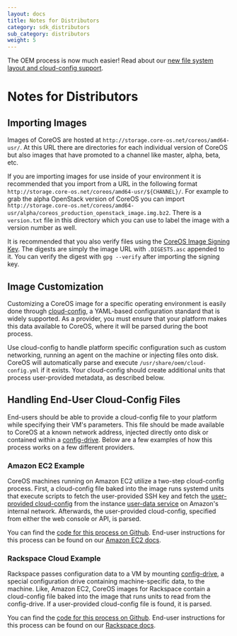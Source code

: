 ```yaml
---
layout: docs
title: Notes for Distributors
category: sdk_distributors
sub_category: distributors
weight: 5
---
```


<div class="coreos-docs-banner">
<span class="glyphicon glyphicon-info-sign"></span>The OEM process is now much easier! Read about our <a href="{{site.url}}/blog/new-filesystem-btrfs-cloud-config/">new file system layout and cloud-config support</a>.
</div>

# Notes for Distributors

## Importing Images

Images of CoreOS are hosted at `http://storage.core-os.net/coreos/amd64-usr/`. At this URL there are directories for each individual version of CoreOS but also images that have promoted to a channel like master, alpha, beta, etc.

If you are importing images for use inside of your environment it is recommended that you import from a URL in the following format `http://storage.core-os.net/coreos/amd64-usr/${CHANNEL}/`. For example to grab the alpha OpenStack version of CoreOS you can import `http://storage.core-os.net/coreos/amd64-usr/alpha/coreos_production_openstack_image.img.bz2`. There is a `version.txt` file in this directory which you can use to label the image with a version number as well.

It is recommended that you also verify files using the [CoreOS Image Signing Key][signing-key]. The digests are simply the image URL with `.DIGESTS.asc` appended to it. You can verify the digest with `gpg --verify` after importing the signing key.

[signing-key]: {{site.url}}/security/image-signing-key

## Image Customization

Customizing a CoreOS image for a specific operating environment is easily done through [cloud-config]({{site.url}}/docs/cluster-management/setup/cloudinit-cloud-config/), a YAML-based configuration standard that is widely supported. As a provider, you must ensure that your platform makes this data available to CoreOS, where it will be parsed during the boot process.

Use cloud-config to handle platform specific configuration such as custom networking, running an agent on the machine or injecting files onto disk. CoreOS will automatically parse and execute `/usr/share/oem/cloud-config.yml` if it exists. Your cloud-config should create additional units that process user-provided metadata, as described below.

## Handling End-User Cloud-Config Files

End-users should be able to provide a cloud-config file to your platform while specifying their VM's parameters. This file should be made available to CoreOS at a known network address, injected directly onto disk or contained within a [config-drive][config-drive-docs]. Below are a few examples of how this process works on a few different providers.

[config-drive-docs]: http://docs.openstack.org/grizzly/openstack-compute/admin/content/config-drive.html

### Amazon EC2 Example

CoreOS machines running on Amazon EC2 utilize a two-step cloud-config process. First, a cloud-config file baked into the image runs systemd units that execute scripts to fetch the user-provided SSH key and fetch the [user-provided cloud-config][amazon-cloud-config] from the instance [user-data service][amazon-user-data-doc] on Amazon's internal network. Afterwards, the user-provided cloud-config, specified from either the web console or API, is parsed.

You can find the [code for this process on Github][amazon-github]. End-user instructions for this process can be found on our [Amazon EC2 docs][amazon-cloud-config].

[amazon-github]: https://github.com/coreos/coreos-overlay/tree/master/coreos-base/oem-ami
[amazon-user-data-doc]: http://docs.aws.amazon.com/AWSEC2/latest/UserGuide/AESDG-chapter-instancedata.html#instancedata-user-data-retrieval
[amazon-cloud-config]: {{site.url}}/docs/running-coreos/cloud-providers/ec2#cloud-config

### Rackspace Cloud Example

Rackspace passes configuration data to a VM by mounting [config-drive][config-drive-docs], a special configuration drive containing machine-specific data, to the machine. Like, Amazon EC2, CoreOS images for Rackspace contain a cloud-config file baked into the image that runs units to read from the config-drive. If a user-provided cloud-config file is found, it is parsed.

You can find the [code for this process on Github][rackspace-github]. End-user instructions for this process can be found on our [Rackspace docs][rackspace-cloud-config].

[rackspace-github]: https://github.com/coreos/coreos-overlay/tree/master/coreos-base/oem-rackspace
[rackspace-cloud-config]: {{site.url}}/docs/running-coreos/cloud-providers/rackspace#cloud-config
